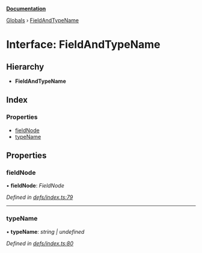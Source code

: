 **[Documentation](../README.md)**

[Globals](../README.md) › [FieldAndTypeName](fieldandtypename.md)

# Interface: FieldAndTypeName

## Hierarchy

* **FieldAndTypeName**

## Index

### Properties

* [fieldNode](fieldandtypename.md#fieldnode)
* [typeName](fieldandtypename.md#typename)

## Properties

###  fieldNode

• **fieldNode**: *FieldNode*

*Defined in [defs/index.ts:79](https://github.com/badbatch/graphql-box/blob/2d19c63/packages/helpers/src/defs/index.ts#L79)*

___

###  typeName

• **typeName**: *string | undefined*

*Defined in [defs/index.ts:80](https://github.com/badbatch/graphql-box/blob/2d19c63/packages/helpers/src/defs/index.ts#L80)*